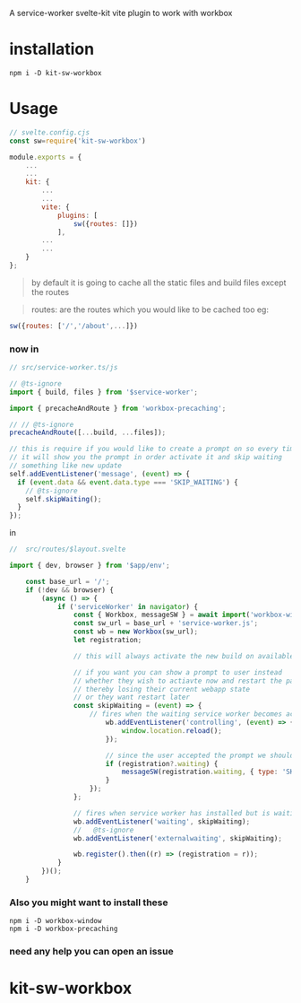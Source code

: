 A service-worker svelte-kit vite plugin to work with workbox

# installation

`npm i -D kit-sw-workbox`

# Usage

```js
// svelte.config.cjs
const sw=require('kit-sw-workbox')

module.exports = {
    ...
    ...
	kit: {
        ...
        ...
		vite: {
			plugins: [
                sw({routes: []})
            ],
        ...
        ...
	}
};
```

> by default it is going to cache all the static files and build files except the routes

> routes: are the routes which you would like to be cached too
> eg:

```js
sw({routes: ['/','/about',...]})
```

### now in

```js
// src/service-worker.ts/js

// @ts-ignore
import { build, files } from '$service-worker';

import { precacheAndRoute } from 'workbox-precaching';

// // @ts-ignore
precacheAndRoute([...build, ...files]);

// this is require if you would like to create a prompt on so every time a new build is available
// it will show you the prompt in order activate it and skip waiting
// something like new update
self.addEventListener('message', (event) => {
  if (event.data && event.data.type === 'SKIP_WAITING') {
    // @ts-ignore
    self.skipWaiting();
  }
});
```

in

```js
//  src/routes/$layout.svelte

import { dev, browser } from '$app/env';

	const base_url = '/';
	if (!dev && browser) {
		(async () => {
			if ('serviceWorker' in navigator) {
				const { Workbox, messageSW } = await import('workbox-window');
				const sw_url = base_url + 'service-worker.js';
				const wb = new Workbox(sw_url);
				let registration;

                // this will always activate the new build on available

                // if you want you can show a prompt to user instead
                // whether they wish to actiavte now and restart the page
                // thereby losing their current webapp state
                // or they want restart later
				const skipWaiting = (event) => {
					// fires when the waiting service worker becomes active
                        wb.addEventListener('controlling', (event) => {
                            window.location.reload();
                        });

                        // since the user accepted the prompt we should skip_waiting
                        if (registration?.waiting) {
                            messageSW(registration.waiting, { type: 'SKIP_WAITING' });
                        }
					});
				};

				// fires when service worker has installed but is waiting to activate.
				wb.addEventListener('waiting', skipWaiting);
				//   @ts-ignore
				wb.addEventListener('externalwaiting', skipWaiting);

				wb.register().then((r) => (registration = r));
			}
		})();
	}
```

### Also you might want to install these

```
npm i -D workbox-window
npm i -D workbox-precaching
```

### need any help you can open an issue

# kit-sw-workbox
